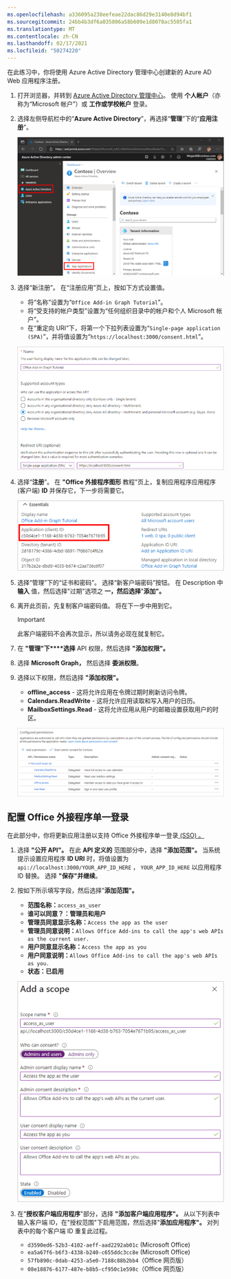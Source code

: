 ```yaml
---
ms.openlocfilehash: a336095a238eefeae22dac86d29e3140e8d94bf1
ms.sourcegitcommit: 24bb4b3df6a035806a58b609e1d8078ac5505fa1
ms.translationtype: MT
ms.contentlocale: zh-CN
ms.lasthandoff: 02/17/2021
ms.locfileid: "50274220"
---
```

<!-- markdownlint-disable MD002 MD041 -->

在此练习中，你将使用 Azure Active Directory 管理中心创建新的 Azure AD Web 应用程序注册。

1. 打开浏览器，并转到 [Azure Active Directory 管理中心](https://aad.portal.azure.com)。 使用 **个人帐户**（亦称为“Microsoft 帐户”）或 **工作或学校帐户** 登录。

1. 选择左侧导航栏中的“**Azure Active Directory**”，再选择“**管理**”下的“**应用注册**”。

    ![应用注册的屏幕截图 ](images/app-registrations.png)

1. 选择“新注册”。 在“注册应用”页上，按如下方式设置值。

    - 将“名称”设置为“`Office Add-in Graph Tutorial`”。
    - 将“受支持的帐户类型”设置为“任何组织目录中的帐户和个人 Microsoft 帐户”。
    - 在“重定向 URI”下，将第一个下拉列表设置为“`Single-page application (SPA)`”，并将值设置为“`https://localhost:3000/consent.html`”。

    !["注册应用程序"页的屏幕截图](images/register-an-app.png)

1. 选择“**注册**”。 在 **"Office 外接程序图形** 教程"页上，复制应用程序应用程序 (客户端) **ID** 并保存它，下一步将需要它。

    ![新应用注册的应用程序 ID 屏幕截图](images/application-id.png)

1. 选择“管理”下的“证书和密码”。 选择“新客户端密码”按钮。 在 Description 中 **输入** 值，然后选择"过期"选项之 **一，然后选择**"**添加"。**

1. 离开此页前，先复制客户端密码值。 将在下一步中用到它。

    > [!IMPORTANT]
    > 此客户端密码不会再次显示，所以请务必现在就复制它。

1. 在 **"管理"下****选择** API 权限，然后选择 **"添加权限"。**

1. 选择 **Microsoft Graph，** 然后选择 **委派权限**。

1. 选择以下权限，然后选择 **"添加权限"。**

    - **offline_access** - 这将允许应用在令牌过期时刷新访问令牌。
    - **Calendars.ReadWrite** - 这将允许应用读取和写入用户的日历。
    - **MailboxSettings.Read** - 这将允许应用从用户的邮箱设置获取用户的时区。

    ![已配置权限的屏幕截图](images/configured-permissions.png)

## <a name="configure-office-add-in-single-sign-on"></a>配置 Office 外接程序单一登录

在此部分中，你将更新应用注册以支持 Office 外接程序单一登录[ (SSO) 。 ](https://docs.microsoft.com/office/dev/add-ins/develop/sso-in-office-add-ins)

1. 选择 **"公开 API"。** 在此 **API 定义的** 范围部分中，选择 **"添加范围"。** 当系统提示设置应用程序 **ID URI** 时，将值设置为 `api://localhost:3000/YOUR_APP_ID_HERE` ， `YOUR_APP_ID_HERE` 以应用程序 ID 替换。 选择 **"保存"并继续**。

1. 按如下所示填写字段，然后选择"**添加范围"。**

    - **范围名称：**`access_as_user`
    - **谁可以同意？：管理员和用户**
    - **管理员同意显示名称：**`Access the app as the user`
    - **管理员同意说明：**`Allows Office Add-ins to call the app's web APIs as the current user.`
    - **用户同意显示名称：**`Access the app as you`
    - **用户同意说明：**`Allows Office Add-ins to call the app's web APIs as you.`
    - **状态：已启用**

    !["添加范围"表单的屏幕截图](images/add-scope.png)

1. 在"**授权客户端应用程序**"部分，选择 **"添加客户端应用程序"。** 从以下列表中输入客户端 ID，在"授权范围"下启用范围，然后选择"**添加应用程序"。** 对列表中的每个客户端 ID 重复此过程。

    - `d3590ed6-52b3-4102-aeff-aad2292ab01c` (Microsoft Office)
    - `ea5a67f6-b6f3-4338-b240-c655ddc3cc8e` (Microsoft Office)
    - `57fb890c-0dab-4253-a5e0-7188c88b2bb4`（Office 网页版）
    - `08e18876-6177-487e-b8b5-cf950c1e598c`（Office 网页版）
